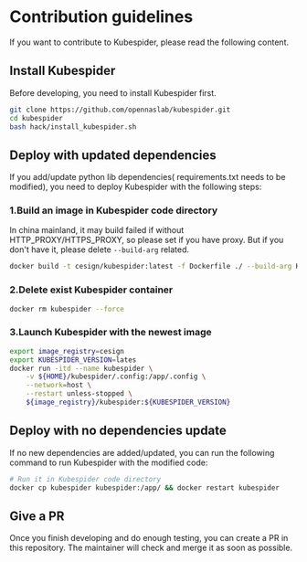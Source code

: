 # Contribution guidelines
If you want to contribute to Kubespider, please read the following content.

## Install Kubespider
Before developing, you need to install Kubespider first.
```sh
git clone https://github.com/opennaslab/kubespider.git
cd kubespider
bash hack/install_kubespider.sh
```

## Deploy with updated dependencies
If you add/update python lib dependencies( requirements.txt needs to be modified), you need to deploy Kubespider with the following steps:

### 1.Build an image in Kubespider code directory
In china mainland, it may build failed if without HTTP_PROXY/HTTPS_PROXY, so please set if you have proxy. But if you don't have it, please delete `--build-arg` related.
```sh
docker build -t cesign/kubespider:latest -f Dockerfile ./ --build-arg HTTP_PROXY=http://<server>:<port> --build-arg HTTPS_PROXY=http://<server>:<port>
```
### 2.Delete exist Kubespider container
```sh
docker rm kubespider --force
```

### 3.Launch Kubespider with the newest image
```sh
export image_registry=cesign
export KUBESPIDER_VERSION=lates
docker run -itd --name kubespider \
    -v ${HOME}/kubespider/.config:/app/.config \
    --network=host \
    --restart unless-stopped \
    ${image_registry}/kubespider:${KUBESPIDER_VERSION}
```

## Deploy with no dependencies update
If no new dependencies are added/updated, you can run the following command to run Kubespider with the modified code:
```sh
# Run it in Kubespider code directory
docker cp kubespider kubespider:/app/ && docker restart kubespider
```

## Give a PR
Once you finish developing and do enough testing, you can create a PR in this repository. The maintainer will check and merge it as soon as possible.